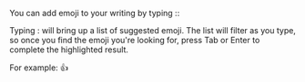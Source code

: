You can add emoji to your writing by typing :<EMOJICODE>:

Typing : will bring up a list of suggested emoji. 
The list will filter as you type, so once you find the emoji you're looking for, press Tab or Enter to complete the highlighted result.

For example: 
👍
